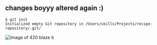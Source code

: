 ## changes boyyy altered again :)

```
$ git init
Initialized empty Git repository in /Users/skills/Projects/recipe-repository/.git/
```
![Image of 420 blaze it ](https://th.bing.com/th/id/R.0a1346b180ba4e5523546dd8c635be22?rik=HXm198E0HmhUgQ&pid=ImgRaw&r=0)
